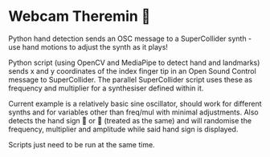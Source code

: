 # Webcam Theremin 🎵
Python hand detection sends an OSC message to a SuperCollider synth - use hand motions to adjust the synth as it plays!

Python script (using OpenCV and MediaPipe to detect hand and landmarks) sends x and y coordinates of the index finger tip in an Open Sound Control message to SuperCollider. The parallel SuperCollider script uses these as frequency and multiplier for a synthesiser defined within it. 

Current example is a relatively basic sine oscillator, should work for different synths and for variables other than freq/mul with minimal adjustments.
Also detects the hand sign 🤘 or 🤟 (treated as the same) and will randomise the frequency, multiplier and amplitude while said hand sign is displayed.

Scripts just need to be run at the same time.
